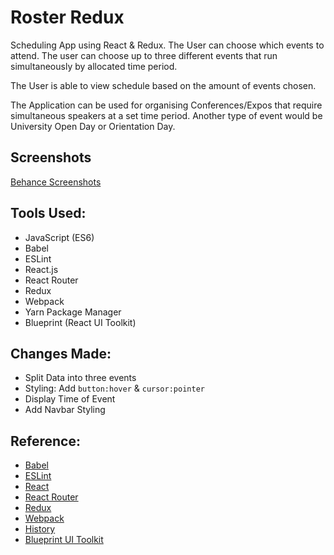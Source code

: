 # Roster Redux

Scheduling App using React & Redux. The User can choose which events to attend. The user can choose up to three different events that run simultaneously by allocated time period.

The User is able to view schedule based on the amount of events chosen.

The Application can be used for organising Conferences/Expos that require simultaneous speakers at a set time period. Another type of event would be University Open Day or Orientation Day.

## Screenshots
[Behance Screenshots](https://www.behance.net/gallery/44628703/Roster-Redux)

## Tools Used:
* JavaScript (ES6)
* Babel
* ESLint
* React.js
* React Router
* Redux
* Webpack
* Yarn Package Manager
* Blueprint (React UI Toolkit)

## Changes Made:
* Split Data into three events
* Styling: Add `button:hover` & `cursor:pointer`
* Display Time of Event
* Add Navbar Styling

## Reference:
* [Babel](https://babeljs.io/)
* [ESLint](http://eslint.org/)
* [React](https://facebook.github.io/react/)
* [React Router](https://github.com/rackt/react-router)
* [Redux](http://redux.js.org/)
* [Webpack](https://webpack.github.io/)
* [History](https://github.com/mjackson/history)
* [Blueprint UI Toolkit](http://blueprintjs.com/)
